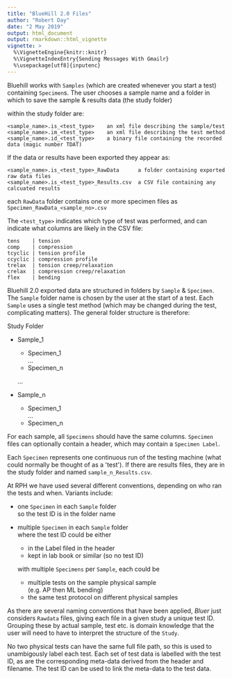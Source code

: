 ```yaml
---
title: "BlueHill 2.0 Files"
author: "Robert Day"
date: "2 May 2019"
output: html_document
output: rmarkdown::html_vignette
vignette: >
  %\VignetteEngine{knitr::knitr}
  %\VignetteIndexEntry{Sending Messages With Gmailr}
  %\usepackage[utf8]{inputenc}
---
```



Bluehill works with `Samples` (which are created whenever you start a test) containing `Specimen`s. 
The user chooses a sample name and a folder in which to save the sample & results data (the study folder)

within the study folder are:

    <sample_name>.is_<test_type>	an xml file describing the sample/test
    <sample_name>.im_<test_type>	an xml file describing the test method
    <sample_name>.id_<test_type>	a binary file containing the recorded data (magic number TDAT)

If the data or results have been exported they appear as:

    <sample_name>.is_<test_type>_RawData      a folder containing exported raw data files
    <sample_name>.is_<test_type>_Results.csv  a CSV file containing any calcuated results

each `RawData` folder contains one or more specimen files as `Specimen_RawData_<sample_no>.csv`

The `<test_type>` indicates which type of test was performed, and can indicate what columns are likely in the CSV file:

    tens    | tension
    comp    | compression
    tcyclic | tension profile
    ccyclic | compression profile
    trelax  | tension creep/relaxation
    crelax  | compression creep/relaxation
    flex    | bending

Bluehill 2.0 exported data are structured in folders by `Sample` & `Specimen`.
The `Sample` folder name is chosen by the user at the start of a test.
Each `Sample` uses a single test method (which may be changed during the test,
complicating matters).
The general folder structure is therefore:

Study Folder

  + Sample_1
    - Specimen_1  
      ...  
    - Specimen_n  

    ...

  + Sample_n
    - Specimen_1  
      ...
    - Specimen_n

For each sample, all `Specimens` should have the same columns.
`Specimen` files can optionally contain a header, which may contain a `Specimen Label`.

Each `Specimen` represents one continuous run of the testing machine 
(what could normally be thought of as a 'test').
If there are results files, they are in the study folder and named `sample_n_Results.csv`.

At RPH we have used several different conventions, depending on who ran the tests and when.
Variants include:

+ one `Specimen` in each `Sample` folder  
    so the test ID is in the folder name

+ multiple `Specimen` in each `Sample` folder  
    where the test ID could be either  
    + in the Label filed in the header
    + kept in lab book or similar (so no test ID)

  with multiple `Specimens` per `Sample`, each could be
  
  + multiple tests on the sample physical sample  
      (e.g. AP then ML bending)
  + the same test protocol on different physical samples  

As there are several naming conventions that have been applied, _Bluer_ just considers `Rawdata` files, giving each file in a given study a unique test ID. 
Grouping these by actual sample, test etc. is domain knowledge that the user will need to have to interpret the structure of the `Study`.

No two physical tests can have the same full file path, so this is used to unambigously label each test. 
Each set of test data is labelled with the test ID, as are the corresponding meta-data derived from the header and filename. 
The test ID can be used to link the meta-data to the test data.
